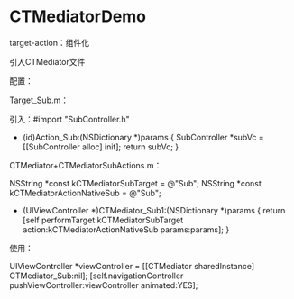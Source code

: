 # CTMediatorDemo
target-action：组件化

引入CTMediator文件

配置：

Target_Sub.m：

引入：#import "SubController.h"

- (id)Action_Sub:(NSDictionary *)params {
    SubController *subVc = [[SubController alloc] init];
    return subVc;
}

CTMediator+CTMediatorSubActions.m：

NSString *const kCTMediatorSubTarget = @"Sub";
NSString *const kCTMediatorActionNativeSub = @"Sub";

- (UIViewController *)CTMediator_Sub1:(NSDictionary *)params {
    return [self performTarget:kCTMediatorSubTarget
                        action:kCTMediatorActionNativeSub
                        params:params];
}

使用：

UIViewController *viewController = [[CTMediator sharedInstance] CTMediator_Sub:nil];
[self.navigationController pushViewController:viewController animated:YES];
